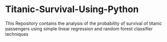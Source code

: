 # Titanic-Survival-Using-Python
This Repository contains the analysis of the probability of survival of titanic passengers using simple linear regression and random forest classifier techniques

